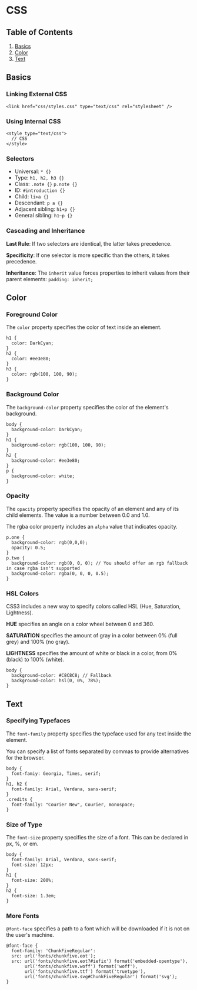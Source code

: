 # CSS

## Table of Contents
1. [Basics](#basics)
2. [Color](#color)
3. [Text](#text)

## Basics <a name="basics"></a>

### Linking External CSS

```
<link href="css/styles.css" type="text/css" rel="stylesheet" />
```

### Using Internal CSS

```
<style type="text/css">
  // CSS
</style>
```

### Selectors

* Universal: `* {}`
* Type: `h1, h2, h3 {}`
* Class: `.note {}` `p.note {}`
* ID: `#introduction {}`
* Child: `li>a {}`
* Descendant: `p a {}`
* Adjacent sibling: `h1+p {}`
* General sibling: `h1~p {}`

### Cascading and Inheritance

**Last Rule**: If two selectors are identical, the latter takes precedence.

**Specificity**: If one selector is more specific than the others, it takes precedence.

**Inheritance**: The `inherit` value forces properties to inherit values from their parent elements: `padding: inherit;`

## Color <a name="color"></a>

### Foreground Color

The `color` property specifies the color of text inside an element.

```
h1 {
  color: DarkCyan;
}
h2 {
  color: #ee3e80;
}
h3 {
  color: rgb(100, 100, 90);
}
```

### Background Color

The `background-color` property specifies the color of the element's background.

```
body {
  background-color: DarkCyan;
}
h1 {
  background-color: rgb(100, 100, 90);
}
h2 {
  background-color: #ee3e80;
}
p {
  background-color: white;
}
```
### Opacity

The `opacity` property specifies the opacity of an element and any of its child elements. The value is a number between 0.0 and 1.0.

The rgba color property includes an `alpha` value that indicates opacity.

```
p.one {
  background-color: rgb(0,0,0);
  opacity: 0.5;
}
p.two {
  background-color: rgb(0, 0, 0); // You should offer an rgb fallback in case rgba isn't supported
  background-color: rgba(0, 0, 0, 0.5);
}
```

### HSL Colors

CSS3 includes a new way to specify colors called HSL (Hue, Saturation, Lightness).

**HUE** specifies an angle on a color wheel between 0 and 360.

**SATURATION** specifies the amount of gray in a color between 0% (full grey) and 100% (no gray).

**LIGHTNESS** specifies the amount of white or black in a color, from 0% (black) to 100% (white).

```
body {
  background-color: #C8C8C8; // Fallback
  background-color: hsl(0, 0%, 78%);
}
```

## Text <a name="text"></a>

### Specifying Typefaces

The `font-family` property specifies the typeface used for any text inside the element.

You can specify a list of fonts separated by commas to provide alternatives for the browser.

```
body {
  font-famiy: Georgia, Times, serif;
}
h1, h2 {
  font-family: Arial, Verdana, sans-serif;
}
.credits {
  font-family: "Courier New", Courier, monospace;
}
```

### Size of Type

The `font-size` property specifies the size of a font. This can be declared in px, %, or em.

```
body {
  font-family: Arial, Verdana, sans-serif;
  font-size: 12px;
}
h1 {
  font-size: 200%;
}
h2 {
  font-size: 1.3em;
}
```

### More Fonts

`@font-face` specifies a path to a font which will be downloaded if it is not on the user's machine.

```
@font-face {
  font-family: 'ChunkFiveRegular':
  src: url('fonts/chunkfive.eot');
  src: url('fonts/chunkfive.eot?#iefix') format('embedded-opentype'),
       url('fonts/chunkfive.woff') format('woff'),
       url('fonts/chunkfive.ttf') format('truetype'),
       url('fonts/chunkfive.svg#ChunkFiveRegular') format('svg');
}
```
